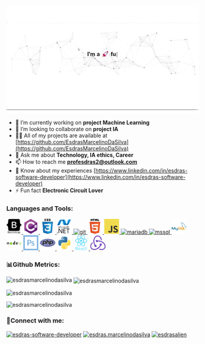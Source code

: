 <p align="center">
  <img src="https://github.com/EsdrasMarcelinoDaSilva/EsdrasMarcelinoDaSilva/raw/main/assets/header-animacao.gif" alt="Hi, I'm Esdras 👋 I'm a 🚀 full stack developer 🚀 I ❤️  electronic circuits ❤️">
</p>

- 🔭 I’m currently working on **project Machine Learning**
- 👯 I’m looking to collaborate on **project IA**
- 👨‍💻 All of my projects are available at [https://github.com/EsdrasMarcelinoDaSilva](https://github.com/EsdrasMarcelinoDaSilva)
- 💬 Ask me about **Technology, IA ethics, Career**
- 📫 How to reach me **profesdras2@outlook.com**
- 📄 Know about my experiences [https://www.linkedin.com/in/esdras-software-developer](https://www.linkedin.com/in/esdras-software-developer)
- ⚡ Fun fact **Electronic Circuit Lover**

<h3 align="left">Languages and Tools:</h3>
<p align="left"> <a href="https://getbootstrap.com" target="_blank" rel="noreferrer"> <img src="https://raw.githubusercontent.com/devicons/devicon/master/icons/bootstrap/bootstrap-plain-wordmark.svg" alt="bootstrap" width="40" height="40"/> </a> <a href="https://www.w3schools.com/cs/" target="_blank" rel="noreferrer"> <img src="https://raw.githubusercontent.com/devicons/devicon/master/icons/csharp/csharp-original.svg" alt="csharp" width="40" height="40"/> </a> <a href="https://www.w3schools.com/css/" target="_blank" rel="noreferrer"> <img src="https://raw.githubusercontent.com/devicons/devicon/master/icons/css3/css3-original-wordmark.svg" alt="css3" width="40" height="40"/> </a> <a href="https://dotnet.microsoft.com/" target="_blank" rel="noreferrer"> <img src="https://raw.githubusercontent.com/devicons/devicon/master/icons/dot-net/dot-net-original-wordmark.svg" alt="dotnet" width="40" height="40"/> </a> <a href="https://git-scm.com/" target="_blank" rel="noreferrer"> <img src="https://www.vectorlogo.zone/logos/git-scm/git-scm-icon.svg" alt="git" width="40" height="40"/> </a> <a href="https://www.w3.org/html/" target="_blank" rel="noreferrer"> <img src="https://raw.githubusercontent.com/devicons/devicon/master/icons/html5/html5-original-wordmark.svg" alt="html5" width="40" height="40"/> </a> <a href="https://developer.mozilla.org/en-US/docs/Web/JavaScript" target="_blank" rel="noreferrer"> <img src="https://raw.githubusercontent.com/devicons/devicon/master/icons/javascript/javascript-original.svg" alt="javascript" width="40" height="40"/> </a> <a href="https://mariadb.org/" target="_blank" rel="noreferrer"> <img src="https://www.vectorlogo.zone/logos/mariadb/mariadb-icon.svg" alt="mariadb" width="40" height="40"/> </a> <a href="https://www.microsoft.com/en-us/sql-server" target="_blank" rel="noreferrer"> <img src="https://www.svgrepo.com/show/303229/microsoft-sql-server-logo.svg" alt="mssql" width="40" height="40"/> </a> <a href="https://www.mysql.com/" target="_blank" rel="noreferrer"> <img src="https://raw.githubusercontent.com/devicons/devicon/master/icons/mysql/mysql-original-wordmark.svg" alt="mysql" width="40" height="40"/> </a> <a href="https://nodejs.org" target="_blank" rel="noreferrer"> <img src="https://raw.githubusercontent.com/devicons/devicon/master/icons/nodejs/nodejs-original-wordmark.svg" alt="nodejs" width="40" height="40"/> </a> <a href="https://www.photoshop.com/en" target="_blank" rel="noreferrer"> <img src="https://raw.githubusercontent.com/devicons/devicon/master/icons/photoshop/photoshop-line.svg" alt="photoshop" width="40" height="40"/> </a> <a href="https://www.php.net" target="_blank" rel="noreferrer"> <img src="https://raw.githubusercontent.com/devicons/devicon/master/icons/php/php-original.svg" alt="php" width="40" height="40"/> </a> <a href="https://www.python.org" target="_blank" rel="noreferrer"> <img src="https://raw.githubusercontent.com/devicons/devicon/master/icons/python/python-original.svg" alt="python" width="40" height="40"/> </a> <a href="https://reactjs.org/" target="_blank" rel="noreferrer"> <img src="https://raw.githubusercontent.com/devicons/devicon/master/icons/react/react-original-wordmark.svg" alt="react" width="40" height="40"/> </a> <a href="https://redux.js.org" target="_blank" rel="noreferrer"> <img src="https://raw.githubusercontent.com/devicons/devicon/master/icons/redux/redux-original.svg" alt="redux" width="40" height="40"/> </a> </p>

<h3 align="left">📊Github Metrics:</h3>

<p><img align="left" src="https://github-readme-stats.vercel.app/api/top-langs?username=esdrasmarcelinodasilva&show_icons=true&locale=en&layout=compact" alt="esdrasmarcelinodasilva" /></p>

<p>&nbsp;<img align="center" src="https://github-readme-stats.vercel.app/api?username=esdrasmarcelinodasilva&show_icons=true&locale=en" alt="esdrasmarcelinodasilva" /></p>

<p><img align="center" src="https://github-readme-streak-stats.herokuapp.com/?user=esdrasmarcelinodasilva&" alt="esdrasmarcelinodasilva" /></p>

<p align="left"> <img src="https://komarev.com/ghpvc/?username=esdrasmarcelinodasilva&label=Profile%20views&color=0e75b6&style=flat" alt="esdrasmarcelinodasilva" /> </p>

<h3 align="left">🔗Connect with me:</h3>

<p align="left">
  <a href="https://linkedin.com/in/esdras-software-developer" target="blank"><img align="center" src="https://raw.githubusercontent.com/rahuldkjain/github-profile-readme-generator/master/src/images/icons/Social/linked-in-alt.svg" alt="esdras-software-developer" height="30" width="40" /></a>
  <a href="https://fb.com/esdras.marcelinodasilva" target="blank"><img align="center" src="https://raw.githubusercontent.com/rahuldkjain/github-profile-readme-generator/master/src/images/icons/Social/facebook.svg" alt="esdras.marcelinodasilva" height="30" width="40" /></a>
  <a href="https://instagram.com/esdrasalien" target="blank"><img align="center" src="https://raw.githubusercontent.com/rahuldkjain/github-profile-readme-generator/master/src/images/icons/Social/instagram.svg" alt="esdrasalien" height="30" width="40" /></a>
</p>

<!--
**EsdrasMarcelinoDaSilva/EsdrasMarcelinoDaSilva** is a ✨ _special_ ✨ repository because its `README.md` (this file) appears on your GitHub profile.

Here are some ideas to get you started:

- 🔭 I’m currently working on ...
- 🌱 I’m currently learning ...
- 👯 I’m looking to collaborate on ...
- 🤔 I’m looking for help with ...
- 💬 Ask me about ...
- 📫 How to reach me: ...
- 😄 Pronouns: ...
- ⚡ Fun fact: ...
<p align="left"> <a href="https://github.com/ryo-ma/github-profile-trophy"><img src="https://github-profile-trophy.vercel.app/?username=esdrasmarcelinodasilva" alt="esdrasmarcelinodasilva" /></a> </p>
-->
